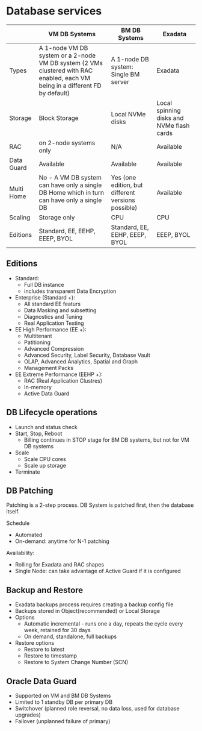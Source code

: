 # Database services

|       | VM DB Systems | BM DB Systems | Exadata |
| --- | --- | --- | --- |
| Types | A 1-node VM DB system or a 2-node VM DB system (2 VMs clustered with RAC enabled, each VM being in a different FD by default) | A 1-node DB system: Single BM server | Exadata |
| Storage | Block Storage | Local NVMe disks | Local spinning disks and NVMe flash cards |
| RAC | on 2-node systems only | N/A | Available |
| Data Guard | Available | Available | Available |
| Multi Home | No - A VM DB system can have only a single DB Home which in turn can have only a single DB | Yes (one edition, but different versions possible) | Available |
| Scaling | Storage only | CPU | CPU |
| Editions | Standard, EE, EEHP, EEEP, BYOL | Standard, EE, EEHP, EEEP, BYOL | EEEP, BYOL |


## Editions
- Standard:
  - Full DB instance
  - includes transparent Data Encryption
- Enterprise (Standard +):
  - All standard EE featurs
  - Data Masking and subsetting
  - Diagnostics and Tuning
  - Real Application Testing
- EE High Performance (EE +):
  - Multitenant
  - Patitioning
  - Advanced Compression
  - Advanced Security, Label Security, Database Vault
  - OLAP, Advanced Analytics, Spatial and Graph
  - Management Packs
- EE Extreme Performance (EEHP +):
  - RAC (Real Application Clustres)
  - In-memory
  - Active Data Guard
  
## DB Lifecycle operations
- Launch and status check
- Start, Stop, Reboot
  - Billing continues in STOP stage for BM DB systems, but not for VM DB systems
- Scale 
  - Scale CPU cores
  - Scale up storage
- Terminate

## DB Patching
Patching is a 2-step process. DB System is patched first, then the database itself.

Schedule
- Automated
- On-demand: anytime for N-1 patching

Availability:
- Rolling for Exadata and RAC shapes
- Single Node: can take advantage of Active Guard if it is configured

## Backup and Restore
- Exadata backups process requires creating a backup config file
- Backups stored in Object(recommended) or Local Storage
- Options
  - Automatic incremental - runs one a day, repeats the cycle every week, retained for 30 days
  - On demand, standalone, full backups
- Restore options
  - Restore to latest
  - Restore to timestamp
  - Restore to System Change Number (SCN)
  
 ## Oracle Data Guard
 - Supported on VM and BM DB Systems
 - Limited to 1 standby DB per primary DB
 - Switchover (planned role reversal, no data loss, used for database upgrades)
 - Failover (unplanned failure of primary)
